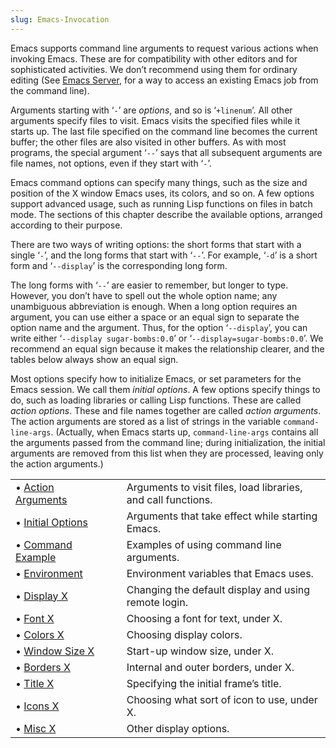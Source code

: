 ```yaml
---
slug: Emacs-Invocation
---
```


Emacs supports command line arguments to request various actions when invoking Emacs. These are for compatibility with other editors and for sophisticated activities. We don’t recommend using them for ordinary editing (See [Emacs Server](/docs/emacs/Emacs-Server), for a way to access an existing Emacs job from the command line).

Arguments starting with ‘`-`’ are *options*, and so is ‘`+linenum`’. All other arguments specify files to visit. Emacs visits the specified files while it starts up. The last file specified on the command line becomes the current buffer; the other files are also visited in other buffers. As with most programs, the special argument ‘`--`’ says that all subsequent arguments are file names, not options, even if they start with ‘`-`’.

Emacs command options can specify many things, such as the size and position of the X window Emacs uses, its colors, and so on. A few options support advanced usage, such as running Lisp functions on files in batch mode. The sections of this chapter describe the available options, arranged according to their purpose.

There are two ways of writing options: the short forms that start with a single ‘`-`’, and the long forms that start with ‘`--`’. For example, ‘`-d`’ is a short form and ‘`--display`’ is the corresponding long form.

The long forms with ‘`--`’ are easier to remember, but longer to type. However, you don’t have to spell out the whole option name; any unambiguous abbreviation is enough. When a long option requires an argument, you can use either a space or an equal sign to separate the option name and the argument. Thus, for the option ‘`--display`’, you can write either ‘`--display sugar-bombs:0.0`’ or ‘`--display=sugar-bombs:0.0`’. We recommend an equal sign because it makes the relationship clearer, and the tables below always show an equal sign.

Most options specify how to initialize Emacs, or set parameters for the Emacs session. We call them *initial options*. A few options specify things to do, such as loading libraries or calling Lisp functions. These are called *action options*. These and file names together are called *action arguments*. The action arguments are stored as a list of strings in the variable `command-line-args`. (Actually, when Emacs starts up, `command-line-args` contains all the arguments passed from the command line; during initialization, the initial arguments are removed from this list when they are processed, leaving only the action arguments.)

|                                                    |    |                                                               |
| :------------------------------------------------- | -- | :------------------------------------------------------------ |
| • [Action Arguments](/docs/emacs/Action-Arguments) |    | Arguments to visit files, load libraries, and call functions. |
| • [Initial Options](/docs/emacs/Initial-Options)   |    | Arguments that take effect while starting Emacs.              |
| • [Command Example](/docs/emacs/Command-Example)   |    | Examples of using command line arguments.                     |
| • [Environment](/docs/emacs/Environment)           |    | Environment variables that Emacs uses.                        |
| • [Display X](/docs/emacs/Display-X)               |    | Changing the default display and using remote login.          |
| • [Font X](/docs/emacs/Font-X)                     |    | Choosing a font for text, under X.                            |
| • [Colors X](/docs/emacs/Colors-X)                 |    | Choosing display colors.                                      |
| • [Window Size X](/docs/emacs/Window-Size-X)       |    | Start-up window size, under X.                                |
| • [Borders X](/docs/emacs/Borders-X)               |    | Internal and outer borders, under X.                          |
| • [Title X](/docs/emacs/Title-X)                   |    | Specifying the initial frame’s title.                         |
| • [Icons X](/docs/emacs/Icons-X)                   |    | Choosing what sort of icon to use, under X.                   |
| • [Misc X](/docs/emacs/Misc-X)                     |    | Other display options.                                        |
